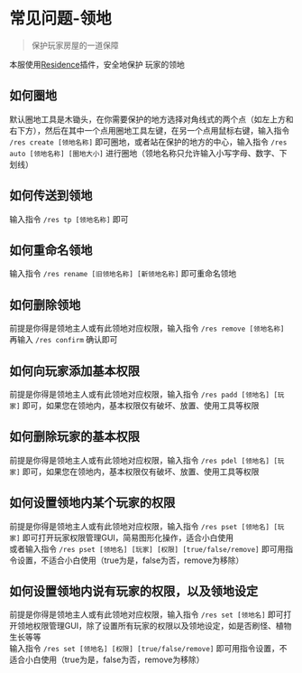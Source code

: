 # 常见问题-领地

> 保护玩家房屋的一道保障

本服使用[Residence](https://www.mcbbs.net/thread-631343-1-1.html)插件，安全地保护
玩家的领地

## 如何圈地
默认圈地工具是木锄头，在你需要保护的地方选择对角线式的两个点（如左上方和右下方），然后在其中一个点用圈地工具左键，在另一个点用鼠标右键，输入指令 `/res create [领地名称]` 即可圈地，或者站在保护的地方的中心，输入指令 `/res auto [领地名称] [圈地大小]` 进行圈地（领地名称只允许输入小写字母、数字、下划线）

## 如何传送到领地
输入指令 `/res tp [领地名称]` 即可

## 如何重命名领地
输入指令 `/res rename [旧领地名称] [新领地名称]` 即可重命名领地

## 如何删除领地
前提是你得是领地主人或有此领地对应权限，输入指令 `/res remove [领地名称]` 再输入 `/res confirm` 确认即可

## 如何向玩家添加基本权限
前提是你得是领地主人或有此领地对应权限，输入指令 `/res padd [领地名] [玩家]` 即可，如果您在领地内，基本权限仅有破坏、放置、使用工具等权限

## 如何删除玩家的基本权限
前提是你得是领地主人或有此领地对应权限，输入指令 `/res pdel [领地名] [玩家]` 即可，如果您在领地内，基本权限仅有破坏、放置、使用工具等权限

## 如何设置领地内某个玩家的权限
前提是你得是领地主人或有此领地对应权限，输入指令 `/res pset [领地名] [玩家]` 即可打开玩家权限管理GUI，简易图形化操作，适合小白使用\
或者输入指令 `/res pset [领地名] [玩家] [权限] [true/false/remove]` 即可用指令设置，不适合小白使用（true为是，false为否，remove为移除）

## 如何设置领地内说有玩家的权限，以及领地设定
前提是你得是领地主人或有此领地对应权限，输入指令 `/res set [领地名]` 即可打开领地权限管理GUI，除了设置所有玩家的权限以及领地设定，如是否刷怪、植物生长等等\
输入指令 `/res set [领地名] [权限] [true/false/remove]` 即可用指令设置，不适合小白使用（true为是，false为否，remove为移除）

